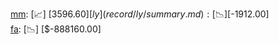 [mm](record/mm/summary.md): [📈] [$3596.60]  
[ly](record/ly/summary.md): [📉] [$-1912.00]  
[fa](record/fa/summary.md): [📉] [$-888160.00]  
